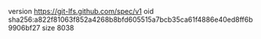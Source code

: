 version https://git-lfs.github.com/spec/v1
oid sha256:a822f81063f852a4268b8bfd605515a7bcb35ca61f4886e40ed8ff6b9906bf27
size 8038
